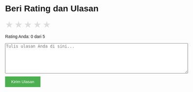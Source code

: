 <!doctype html>
<html lang="id"> 
 <head> 
  <meta charset="UTF-8"> 
  <meta name="viewport" content="width=device-width, initial-scale=1.0"> 
  <title>Sistem Rating dan Ulasan</title> 
  <style>
        body { font-family: Arial, sans-serif; max-width: 600px; margin: 0 auto; padding: 20px; }
        .star { color: #ddd; font-size: 30px; cursor: pointer; }
        .star.active { color: #ffd700; }
        textarea { width: 100%; height: 100px; margin-bottom: 10px; }
        button { background-color: #4CAF50; color: white; padding: 10px 20px; border: none; cursor: pointer; }
        #reviews { margin-top: 20px; }
        .review { border-bottom: 1px solid #ddd; padding: 10px 0; }
    </style> 
 </head> 
 <body> 
  <h1>Beri Rating dan Ulasan</h1> 
  <div id="stars"> <span class="star" data-value="1">★</span> <span class="star" data-value="2">★</span> <span class="star" data-value="3">★</span> <span class="star" data-value="4">★</span> <span class="star" data-value="5">★</span> 
  </div> 
  <p>Rating Anda: <span id="rating">0</span> dari 5</p> <textarea id="review" placeholder="Tulis ulasan Anda di sini..."></textarea> <button onclick="submitReview()">Kirim Ulasan</button> 
  <div id="reviews"></div> 
  <script>
        const stars = document.querySelectorAll('.star');
        const ratingDisplay = document.getElementById('rating');
        let currentRating = 0;

        stars.forEach(star => {
            star.addEventListener('mouseover', selectStars);
            star.addEventListener('mouseout', unselectStars);
            star.addEventListener('click', setRating);
        });

        function selectStars(e) {
            const value = e.target.dataset.value;
            stars.forEach(star => {
                star.classList.toggle('active', star.dataset.value <= value);
            });
        }

        function unselectStars() {
            stars.forEach(star => {
                star.classList.toggle('active', star.dataset.value <= currentRating);
            });
        }

        function setRating(e) {
            currentRating = e.target.dataset.value;
            ratingDisplay.textContent = currentRating;
            unselectStars();
        }

        function submitReview() {
            const reviewText = document.getElementById('review').value;
            if (currentRating === 0) {
                alert('Mohon beri rating terlebih dahulu!');
                return;
            }
            if (reviewText.trim() === '') {
                alert('Mohon tulis ulasan Anda!');
                return;
            }

            const reviewsContainer = document.getElementById('reviews');
            const reviewElement = document.createElement('div');
            reviewElement.className = 'review';
            reviewElement.innerHTML = `
                <p><strong>Rating:</strong> ${currentRating}/5</p>
                <p><strong>Ulasan:</strong> ${reviewText}</p>
            `;
            reviewsContainer.prepend(reviewElement);

            // Reset form
            currentRating = 0;
            ratingDisplay.textContent = '0';
            document.getElementById('review').value = '';
            unselectStars();

            alert('Terima kasih atas ulasan Anda!');
        }
    </script> 
 </body>
</html>
